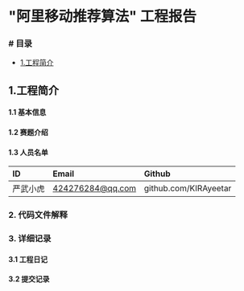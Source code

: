 # "阿里移动推荐算法" 工程报告

### # 目录

- [1.工程简介](#1.工程简介)



## 1.工程简介

#### 1.1 基本信息

#### 1.2 赛题介绍

#### 1.3 人员名单

| ID       | Email            | Github                |
| :------- | :--------------- | :-------------------- |
| 严武小虎 | 424276284@qq.com | github.com/KIRAyeetar |

### 2. 代码文件解释

### 3. 详细记录

#### 3.1 工程日记

#### 3.2 提交记录
